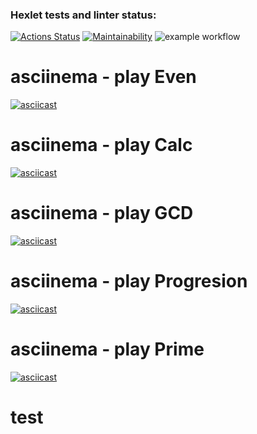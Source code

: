 ### Hexlet tests and linter status:
[![Actions Status](https://github.com/lastZu/java-project-lvl1/workflows/hexlet-check/badge.svg)](https://github.com/lastZu/java-project-lvl1/actions)
[![Maintainability](https://api.codeclimate.com/v1/badges/a99a88d28ad37a79dbf6/maintainability)](https://codeclimate.com/github/lastZu/java-project-lvl1/maintainability)
![example workflow](https://github.com/lastZu/java-project-lvl1/actions/workflows/main.yml/badge.svg)
# asciinema - play Even
[![asciicast](https://asciinema.org/a/dXiTvS2sYuKWRTK5R4RSSh6KK.svg)](https://asciinema.org/a/dXiTvS2sYuKWRTK5R4RSSh6KK)
# asciinema - play Calc
[![asciicast](https://asciinema.org/a/XYYZjJnN1FGhirvvwkBROnf2w.svg)](https://asciinema.org/a/XYYZjJnN1FGhirvvwkBROnf2w)
# asciinema - play GCD
[![asciicast](https://asciinema.org/a/tKejeyK07IUmix3a8vbBmMOxR.svg)](https://asciinema.org/a/tKejeyK07IUmix3a8vbBmMOxR)
# asciinema - play Progresion
[![asciicast](https://asciinema.org/a/qGNIltIj9YCxrD8ZW461zAz74.svg)](https://asciinema.org/a/qGNIltIj9YCxrD8ZW461zAz74)
# asciinema - play Prime
[![asciicast](https://asciinema.org/a/5RG90vGcDDiXzwsOyaG5mpLeh.svg)](https://asciinema.org/a/5RG90vGcDDiXzwsOyaG5mpLeh)
# test
